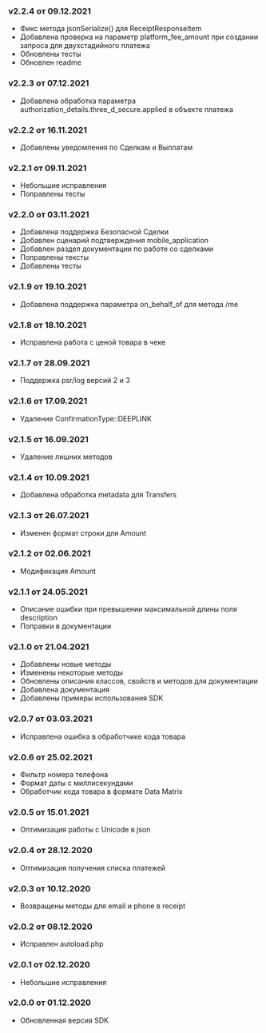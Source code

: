 ### v2.2.4 от 09.12.2021
* Фикс метода jsonSerialize() для ReceiptResponseItem
* Добавлена проверка на параметр platform_fee_amount при создании запроса для двухстадийного платежа 
* Обновлены тесты
* Обновлен readme

### v2.2.3 от 07.12.2021
* Добавлена обработка параметра authorization_details.three_d_secure.applied в объекте платежа

### v2.2.2 от 16.11.2021
* Добавлены уведомления по Сделкам и Выплатам

### v2.2.1 от 09.11.2021
* Небольшие исправления
* Поправлены тесты

### v2.2.0 от 03.11.2021
* Добавлена поддержка Безопасной Сделки
* Добавлен сценарий подтверждения mobile_application
* Добавлен раздел документации по работе со сделками
* Поправлены тексты
* Добавлены тесты

### v2.1.9 от 19.10.2021
* Добавлена поддержка параметра on_behalf_of для метода /me

### v2.1.8 от 18.10.2021
* Исправлена работа с ценой товара в чеке

### v2.1.7 от 28.09.2021
* Поддержка psr/log версий 2 и 3

### v2.1.6 от 17.09.2021
* Удаление ConfirmationType::DEEPLINK

### v2.1.5 от 16.09.2021
* Удаление лишних методов

### v2.1.4 от 10.09.2021
* Добавлена обработка metadata для Transfers

### v2.1.3 от 26.07.2021
* Изменен формат строки для Amount

### v2.1.2 от 02.06.2021
* Модификация Amount

### v2.1.1 от 24.05.2021
* Описание ошибки при превышении максимальной длины поля description
* Поправки в документации

### v2.1.0 от 21.04.2021
* Добавлены новые методы
* Изменены некоторые методы
* Обновлены описания классов, свойств и методов для документации
* Добавлена документация
* Добавлены примеры использования SDK

### v2.0.7 от 03.03.2021
* Исправлена ошибка в обработчике кода товара

### v2.0.6 от 25.02.2021
* Фильтр номера телефона
* Формат даты с миллисекундами
* Обработчик кода товара в формате Data Matrix

### v2.0.5 от 15.01.2021
* Оптимизация работы с Unicode в json

### v2.0.4 от 28.12.2020
* Оптимизация получения списка платежей

### v2.0.3 от 10.12.2020
* Возвращены методы для email и phone в receipt

### v2.0.2 от 08.12.2020
* Исправлен autoload.php

### v2.0.1 от 02.12.2020
* Небольшие исправления

### v2.0.0 от 01.12.2020
* Обновленная версия SDK

